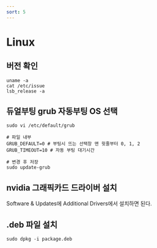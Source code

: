 ```yaml
---
sort: 5
---
```


# Linux

## 버전 확인

```shell
uname -a
cat /etc/issue
lsb_release -a
```

## 듀얼부팅 grub 자동부팅 OS 선택

```shell
sudo vi /etc/default/grub

# 파일 내부
GRUB_DEFAULT=0 # 부팅시 뜨는 선택창 맨 윗줄부터 0, 1, 2
GRUB_TIMEOUT=10 # 자동 부팅 대기시간

# 변경 후 저장
sudo update-grub
```

## nvidia 그래픽카드 드라이버 설치
Software & Updates에 Additional Drivers에서 설치하면 된다.

## .deb 파일 설치
```
sudo dpkg -i package.deb
```